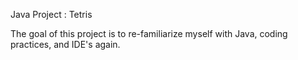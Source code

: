 Java Project : Tetris

The goal of this project is to re-familiarize myself with Java, coding practices, and IDE's again. 